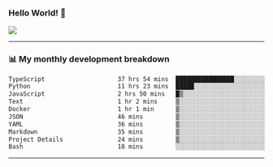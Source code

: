 ### Hello World! 👋

<a>
  <img align="center" src="https://github-readme-stats.vercel.app/api?username=megatunger&count_private=true&include_all_commits=true&bg_color=30,56CCF2,2F80ED&title_color=fff&text_color=fff" />
</a>

------
### 📊 My monthly development breakdown

<!--START_SECTION:waka-->

```txt
TypeScript                    37 hrs 54 mins  ████████████████░░░░░░░░░   64.52 %
Python                        11 hrs 23 mins  █████░░░░░░░░░░░░░░░░░░░░   19.40 %
JavaScript                    2 hrs 50 mins   █▒░░░░░░░░░░░░░░░░░░░░░░░   04.84 %
Text                          1 hr 2 mins     ▒░░░░░░░░░░░░░░░░░░░░░░░░   01.77 %
Docker                        1 hr 1 min      ▒░░░░░░░░░░░░░░░░░░░░░░░░   01.75 %
JSON                          46 mins         ▒░░░░░░░░░░░░░░░░░░░░░░░░   01.32 %
YAML                          36 mins         ▒░░░░░░░░░░░░░░░░░░░░░░░░   01.03 %
Markdown                      35 mins         ▒░░░░░░░░░░░░░░░░░░░░░░░░   01.00 %
Project Details               24 mins         ▒░░░░░░░░░░░░░░░░░░░░░░░░   00.69 %
Bash                          18 mins         ░░░░░░░░░░░░░░░░░░░░░░░░░   00.54 %
```

<!--END_SECTION:waka-->

------
